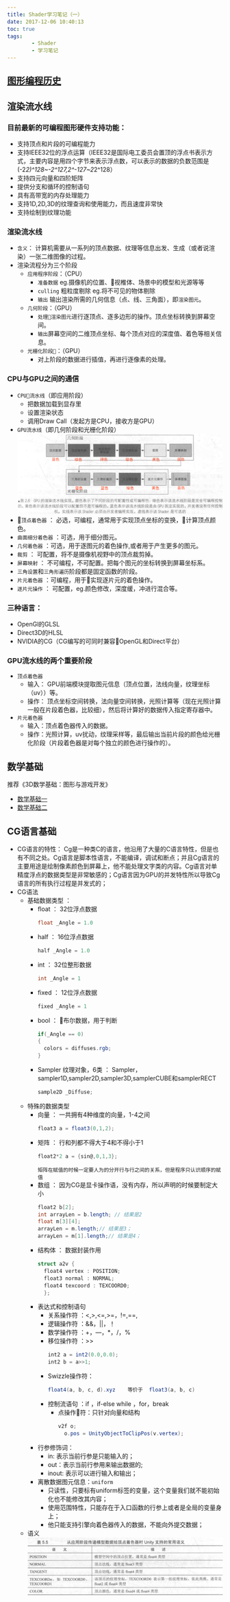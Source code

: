 ```yaml
---
title: Shader学习笔记（一）
date: 2017-12-06 10:40:13
toc: true
tags: 
        - Shader
        - 学习笔记
---
```

## [图形编程历史](https://www.cnblogs.com/maple-share/p/5382228.html)
## 渲染流水线
### 目前最新的可编程图形硬件支持功能：
- 支持顶点和片段的可编程能力 
- 支持IEEE32位的浮点运算（IEEE32是国际电工委员会置顶的浮点书表示方式，主要内容是用四个字节来表示浮点数，可以表示的数据的负数范围是(-2*2)^128~-2^127,2^-127~2*2^128） 
- 支持四元向量和四阶矩阵 
- 提供分支和循环的控制语句 
- 具有高带宽的内存处理能力 
- 支持1D,2D,3D的纹理查询和使用能力，而且速度非常快
- 支持绘制到纹理功能
### 渲染流水线
- `含义`： 计算机需要从一系列的顶点数据、纹理等信息出发、生成（或者说渲染）一张二维图像的过程。
- 渲染流程分为三个阶段
  * `应用程序阶段`：（CPU）
    - `准备数据` eg.摄像机的位置、视椎体、场景中的模型和光源等等
    - `culling` 粗粒度剔除 eg.将不可见的物体剔除
    - `输出` 输出渲染所需的几何信息（点、线、三角面），即`渲染图元`。
  * `几何阶段`：（GPU）
    - `处理渲染图元`进行逐顶点、逐多边形的操作。顶点坐标转换到屏幕空间。
    - `输出`屏幕空间的二维顶点坐标、每个顶点对应的深度值、着色等相关信息。
  * `光栅化阶段`：（GPU）
    - 对上阶段的数据进行插值，再进行逐像素的处理。
### CPU与GPU之间的通信
- `CPU流水线`（即应用阶段）
  * 把数据加载到显存里
  * 设置渲染状态
  * 调用Draw Call（发起方是CPU，接收方是GPU）  
- `GPU流水线`（即几何阶段和光栅化阶段）
![](https://raw.githubusercontent.com/JiaweiXing/MarkdownImage/master/Image/GPU%E6%B5%81%E6%B0%B4%E7%BA%BF.png)
- `顶点着色器` ： 必选，可编程，通常用于实现顶点坐标的变换，计算顶点颜色。
- `曲面细分着色器` ：可选，用于细分图元。
- `几何着色器` ：可选，用于逐图元的着色操作,或者用于产生更多的图元。
- `裁剪` ： 可配置，将不是摄像机视野中的顶点裁剪掉。
- `屏幕映射` ： 不可编程，不可配置。把每个图元的坐标转换到屏幕坐标系。
- `三角设置`和`三角形遍历`阶段都是固定函数的阶段。
- `片元着色器` ：可编程，用于实现逐片元的着色操作。
- `逐片元操作` ： 可配置，eg.颜色修改，深度缓，冲进行混合等。
### 三种语言：
- OpenGl的GLSL 
- Direct3D的HLSL 
- NVIDIA的CG（CG编写的可同时兼容OpenGL和Direct平台）
### GPU流水线的两个重要阶段
- `顶点着色器`
  * 输入： GPU前端模块提取图元信息（顶点位置，法线向量，纹理坐标（uv））等。
  * 操作： 顶点坐标空间转换，法向量空间转换，光照计算等（现在光照计算一般在片段着色器，比较细），然后将计算好的数据传入指定寄存器中。 
- `片元着色器`
  * 输入：顶点着色器传入的数据。
  * 操作：光照计算，uv扰动，纹理采样等，最后输出当前片段的颜色给光栅化阶段（片段着色器是对每个独立的颜色进行操作的）。 
## 数学基础
推荐《3D数学基础：图形与游戏开发》
- [数学基础一](http://www.jianshu.com/p/6cc5ff4826dd)
- [数学基础二](http://www.jianshu.com/p/8faf8389608d)
## CG语言基础
- CG语言的特性：
Cg是一种类C的语言，他沿用了大量的C语言特性，但是也有不同之处。Cg语言是脚本性语言，不能编译，调试和断点；并且Cg语言的主要用途是绘制像素颜色到屏幕上，他不能处理文字类的内容。Cg语言对单精度浮点的数据类型是非常敏感的；Cg语言因为GPU的并发特性所以导致Cg语言的所有执行过程是并发式的；
- CG语法
    * 基础数据类型 ：
        - float ： 32位浮点数据
            ``` glsl
            float _Angle = 1.0
            ```
        - half ： 16位浮点数据
            ``` glsl
            half _Angle = 1.0
            ```
        - int ： 32位整形数据
            ``` glsl
            int _Angle = 1
            ``` 
        - fixed ： 12位浮点数据
            ``` glsl
            fixed _Angle = 1
            ```
        - bool ： 布尔数据，用于判断
            ``` glsl
            if(_Angle == 0)
            {
              colors = diffuses.rgb;
            }
            ```
        - Sampler  纹理对象，6类 ： Sampler，sampler1D,sampler2D,sampler3D,samplerCUBE和samplerRECT
            ``` glsl
            sample2D _Diffuse;
            ```
    * 特殊的数据类型
        - 向量 ： 一共拥有4种维度的向量，1-4之间
            ``` glsl
            float3 a = float3(0,1,2);
            ```
        - 矩阵 ： 行和列都不得大于4和不得小于1
            ``` glsl
            float2*2 a = {sin@,0,1,3};
            ``` 
            `矩阵在赋值的时候一定要人为的分开行与行之间的关系，但是程序只认识顺序的赋值`
        - 数组 ： 因为CG是显卡操作语，没有内存，所以声明的时候要制定大小
            ``` glsl
            float2 b[2];
            int arrayLen = b.length; // 结果是2
            float m[3][4];
            arrayLen = m.length;// 结果是3；
            arrayLen = m[1].length;// 结果是4；
            ``` 
        -  结构体 ： 数据封装作用
            ``` glsl
            struct a2v {
              float4 vertex : POSITION;
              float3 normal : NORMAL;
              float4 texcoord : TEXCOORD0;
              };
            ```
        - 表达式和控制语句
            * 关系操作符 ：<,>,<=,>=，!=,==,
            * 逻辑操作符 ：&&，||，！ 
            * 数学操作符 ：+，—，*，/，% 
            * 移位操作符 ：>> 
                ``` glsl
                int2 a = int2(0.0,0.0); 
                int2 b = a>>1; 
                ```
            * Swizzle操作符：
                ``` glsl
                float4(a, b, c, d).xyz    等价于  float3(a, b, c) 
                ```
            * 控制流语句 ：if ，if-else while ，for，break
                - 点操作符：只针对向量和结构
                    ``` glsl
                    v2f o;
                      o.pos = UnityObjectToClipPos(v.vertex);
                    ```
        - 行参修饰词：
            * in: 表示当前行参是只能输入的； 
            * out：表示当前行参用来输出数据的; 
            * inout: 表示可以进行输入和输出；
        - 离散数据图元信息：`uniform`
            * 只读性，只要标有uniform标签的变量，这个变量我们就不能初始化也不能修改其内容；
            * 使用范围特性，只能存在于入口函数的行参上或者是全局的变量身上； 
            * 他只能支持引擎向着色器传入的数据，不能向外提交数据；
    * 语义
      ![](https://github.com/JiaweiXing/MarkdownImage/raw/master/Image/%E8%AF%AD%E4%B9%89.png)




    

